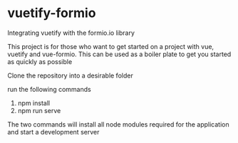 # vuetify-formio
Integrating vuetify with the formio.io library

This project is for those who want to get started on a project with vue, vuetify and vue-formio. This can be used as a boiler plate to get you started as quickly as possible


Clone the repository into a desirable folder

run the following commands
1. npm install
2. npm run serve

The two commands will install all node modules required for the application and start a development server
